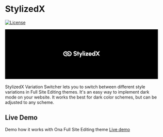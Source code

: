 # StylizedX

[![License](https://img.shields.io/badge/license-GPL--2.0%2B-green.svg)](https://github.com/deothemes/stylizedx/blob/main/LICENSE.txt)

![StylizedX Variation Switcher Dark Mode for Full Site Editing (FSE) Themes](https://github.com/deothemes/stylizedx/blob/main/.wordpress-org/banner-1544x500.png)

StylizedX Variation Switcher lets you to switch between different style variations in Full Site Editing themes. It's an easy way to implement dark mode on your website. It works the best for dark color schemes, but can be adjusted to any scheme.

## Live Demo

Demo how it works with Ona Full Site Editing theme [Live demo](https://ona.deothemes.com/ona-news/)
